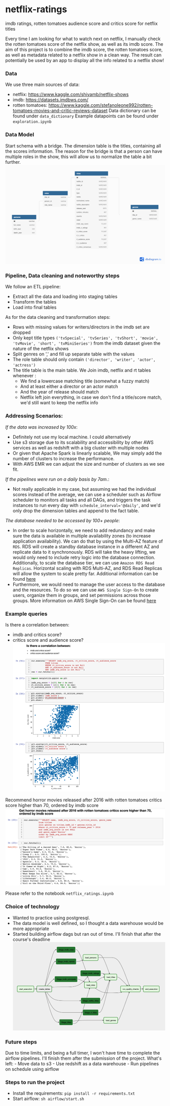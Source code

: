 # netflix-ratings
imdb ratings, rotten tomatoes audience score and critics score for netflix titles

Every time I am looking for what to watch next on netflix, I manually check the rotten tomatoes score of the netflix show, as well as its imdb score.
The aim of this project is to combine the imdb score, the rotten tomatoes score, as well as metadata related to a netflix show in a clean way.
The result can potentially be used by an app to display all the info related to a netflix show!

### Data
We use three main sources of data:
- netflix: https://www.kaggle.com/shivamb/netflix-shows
- imdb: https://datasets.imdbws.com/
- rotten tomatoes: https://www.kaggle.com/stefanoleone992/rotten-tomatoes-movies-and-critic-reviews-dataset
Data dictionary can be found under `data_dictionary`
Example datapoints can be found under `exploration.ipynb`

### Data Model
Start schema with a bridge. 
The dimension table is the titles, containing all the scores information.
The reason for the bridge is that a person can have multiple roles in the show, this will allow us to normalize the table a bit further.
![Alt text](img/netflix-ratings.png?raw=true "data model")

### Pipeline, Data cleaning and noteworthy steps
We follow an ETL pipeline:
- Extract all the data and loading into staging tables
- Transform the tables 
- Load into final tables

As for the data cleaning and transformation steps:
- Rows with missing values for writers/directors in the imdb set are dropped
- Only kept title types `('tvSpecial', 'tvSeries', 'tvShort', 'movie', 'tvMovie', 'short', 'tvMiniSeries')` from the imdb dataset given the nature of the netflix shows
- Split genres on ',' and fill up separate table with the values
- The role table should only contain `('director', 'writer', 'actor', 'actress')`
- The title table is the main table. We Join imdb, netflix and rt tables whenever :
    - We find a lowercase matching title (somewhat a fuzzy match) 
    - And at least either a director or an actor match
    - And the year of release should match
    - Netflix left join everything, in case we don't find a title/score match, we'd still want to keep the netflix info

### Addressing Scenarios:
*If the data was increased by 100x*:
- Definitely not use my local machine. I could alternatively
- Use s3 storage due to its scalability and accessibility by other AWS services as well as redshift with a big cluster with multiple nodes
- Or given that Apache Spark is linearly scalable, We may simply add the number of clusters to increase the performance. 
- With AWS EMR we can adjust the size and number of clusters as we see fit.

*If the pipelines were run on a daily basis by 7am.*:
- Not really applicable in my case, but assuming we had the individual scores instead of the average, we can use a scheduler such as Airflow scheduler
to monitors all tasks and all DAGs, and triggers the task instances to run every day with `schedule_interval='@daily'`, and we'd only drop the dimension tables and append to the fact table.

*The database needed to be accessed by 100+ people*:
-  In order to scale horizontally, we need to add redundancy and make sure the data is available in multiple availability zones (to increase application availability).
We can do that by using the Multi-AZ feature of `RDS`. RDS will create a standby database instance in a different AZ and replicate data to it synchronously.
RDS will take the heavy lifting, we would only need to include retry logic into the database connection. 
Additionally, to scale the database tier, we can use `Amazon RDS Read Replicas`.
Horizontal scaling with RDS Multi-AZ, and RDS Read Replicas will allow the system to scale pretty far.
Additional information can be found [here](https://aws.amazon.com/blogs/startups/scaling-on-aws-part-2-10k-users/)
- Furthermore, we would need to manage the user access to the database and the resources. To do so we can use `AWS Single Sign-On` to create users, organize them in groups, and set permissions across those groups.
More information on AWS Single Sign-On can be found [here](https://aws.amazon.com/blogs/security/how-to-create-and-manage-users-within-aws-sso/)

### Example queries
Is there a correlation between:
- imdb and critics score?
- critics score and audience score?
![Alt text](img/correlation.png?raw=true "Correlation")

Recommend horror movies released after 2016 with rotten tomatoes critics score higher than 70, ordered by imdb score
![Alt text](img/recommendation.png?raw=true "Correlation")

Please refer to the notebook `netflix_ratings.ipynb`

### Choice of technology
- Wanted to practice using postgresql.
- The data model is well defined, so I thought a data warehouse would be more appropriate
- Started building airflow dags but ran out of time. I'll finish that after the course's deadline
![Alt text](img/airflow_graph.png?raw=true "Airflow DAG")


### Future steps
Due to time limits, and being a full timer, I won't have time to complete the airflow pipelines. 
I'll finish them after the submission of the project. What's left:
    - Move data to s3
    - Use redshift as a data warehouse
    - Run pipelines on schedule using airflow
    
### Steps to run the project
- Install the requirements: `pip install -r requirements.txt`
- Start airflow: `sh airflow/start.sh`
